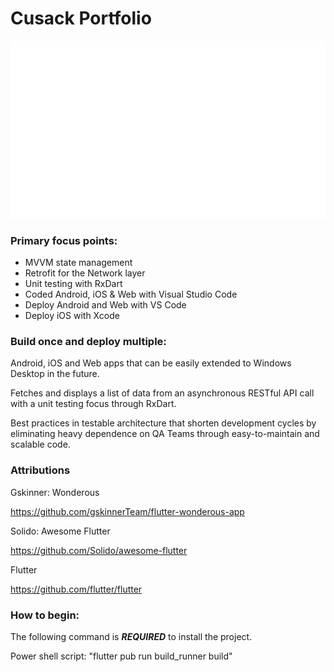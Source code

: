 # Cusack Portfolio

![Demo Animation](https://github.com/jmcusac/CuSoft-Flutter-Portfolio/blob/main/graphics/Flutter-Animation.gif?raw=true)
  
### Primary focus points:

* MVVM state management
* Retrofit for the Network layer
* Unit testing with RxDart
* Coded Android, iOS & Web with Visual Studio Code
* Deploy Android and Web with VS Code 
* Deploy iOS with Xcode
  
### Build once and deploy multiple:

Android, iOS and Web apps that can be easily extended to Windows Desktop in the future.

Fetches and displays a list of data from an asynchronous RESTful API call with a unit testing focus through RxDart.

Best practices in testable architecture that shorten development cycles by eliminating heavy dependence on QA Teams through easy-to-maintain and scalable code.

### Attributions

Gskinner: Wonderous

https://github.com/gskinnerTeam/flutter-wonderous-app

Solido: Awesome Flutter

https://github.com/Solido/awesome-flutter

Flutter

https://github.com/flutter/flutter

### How to begin:

The following command is **_REQUIRED_** to install the project.

Power shell script: "flutter pub run build_runner build"
